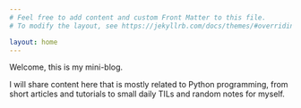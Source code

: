 ```yaml
---
# Feel free to add content and custom Front Matter to this file.
# To modify the layout, see https://jekyllrb.com/docs/themes/#overriding-theme-defaults

layout: home
---
```


Welcome, this is my mini-blog.

I will share content here that is mostly related to Python programming, from short articles and tutorials to small daily TILs and random notes for myself.
